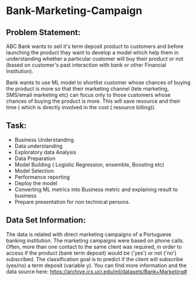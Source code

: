 # Bank-Marketing-Campaign

## Problem Statement:
ABC Bank wants to sell it's term deposit product to customers and before launching the product they want to develop a model which help them in understanding whether a particular customer will buy their product or not (based on customer's past interaction with bank or other Financial Institution).

Bank wants to use ML model to shortlist customer whose chances of buying the product is more so that their marketing channel (tele marketing, SMS/email marketing etc) can focus only to those customers whose chances of buying the product is more. This will save resource and their time ( which is directly involved in the cost ( resource billing)).

## Task:
  *  Business Understanding
  *  Data understanding
  *  Exploratory data Analysis
  *  Data Preparation
  *  Model Building ( Logistic Regression, ensemble, Boosting etc)
  *  Model Selection
  *  Performance reporting
  *  Deploy the model
  *  Converting ML metrics into Business metric and explaining result to business
  *  Prepare presentation for non technical persons.

## Data Set Information:

The data is related with direct marketing campaigns of a Portuguese banking institution. The marketing campaigns were based on phone calls. Often, more than one contact to the same client was required, in order to access if the product (bank term deposit) would be ('yes') or not ('no') subscribed. The classification goal is to predict if the client will subscribe (yes/no) a term deposit (variable y). You can find more information and the data source here: https://archive.ics.uci.edu/ml/datasets/Bank+Marketing#

​